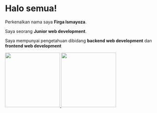 <!--- 👋 Hi, I’m @firgadev29
- 👀 I’m interested in Fullstack web Developer
- 🌱 I’m currently learning Flutter --->


<!---
firgadev29/firgadev29 is a ✨ special ✨ repository because its `README.md` (this file) appears on your GitHub profile.
You can click the Preview link to take a look at your changes.
--->

<!--- - 💞️ I’m looking to collaborate on ...
- 📫 How to reach me ... --->

# Halo semua! 

Perkenalkan nama saya **Firga Ismayoza**.

Saya seorang **Junior web development**.

Saya mempunyai pengetahuan dibidang **backend web development** dan **frontend web development**

<p align="left">
<a href="https://github.com/firgadev29">
  <img height="180em" src="https://github-readme-stats-eight-theta.vercel.app/api?username=firgadev29&show_icons=true&theme=algolia&include_all_commits=true&count_private=true"/>
    <img height="180em" src="https://github-readme-stats-eight-theta.vercel.app/api/top-langs/?username=gilangadhan&layout=compact&langs_count=10&theme=algolia"/>
</a>
</p>
